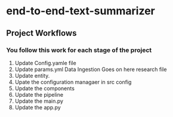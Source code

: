 # end-to-end-text-summarizer


## Project Workflows
### You follow this work for each stage of the project 

1. Update Config.yamle file
2. Update params.yml 
Data Ingestion Goes on here research file
3. Update entity.
4. Upate the configuration managaer in src config
5. Update the components
6. Update the pipeline
7. Update the main.py
8. Update the app.py
